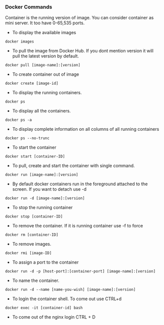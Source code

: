 ### Docker Commands

Container is the running version of image. You can consider container as mini server. It too have 0-65,535 ports.

* To display the available images
```
docker images
```
* To pull the image from Docker Hub. If you dont mention version it will pull the latest version by default.
```
docker pull [image-name]:[version]
```
* To create container out of image
```
docker create [image-id]
```
* To display the running containers.
```
docker ps
```
* To display all the containers.
```
docker ps -a
```
* To display complete information on all columns of all running containers
```
docker ps --no-trunc
```
* To start the container
```
docker start [container-ID]
```
* To pull, create and start the container with single command.
```
docker run [image-name]:[version]
```
* By default docker containers run in the foreground attached to the screen. If you want to detach use -d
```
docker run -d [image-name]:[version]
```
* To stop the running container
```
docker stop [container-ID]
```
* To remove the container. If it is running container use -f to force
```
docker rm [container-ID]
```
* To remove images.
```
docker rmi [image-ID]
```
* To assign a port to the container
```
docker run -d -p [host-port]:[container-port] [image-name]:[version]
```
* To name the container.
```
docker run -d --name [name-you-wish] [image-name]:[version]
```
* To login the container shell. To come out use CTRL+d
```
docker exec -it [container-id] bash
```
* To come out of the nginx login
CTRL + D
